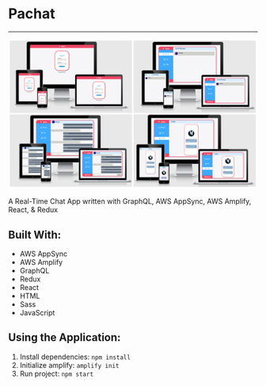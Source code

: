 # Pachat
---
![](src/assets/design/mockup.jpg)

A Real-Time Chat App written with GraphQL, AWS AppSync, AWS Amplify, React, & Redux

## Built With:
- AWS AppSync
- AWS Amplify
- GraphQL
- Redux
- React
- HTML
- Sass
- JavaScript

## Using the Application:
1. Install dependencies: `npm install`
2. Initialize amplify: `amplify init`
3. Run project: `npm start`
